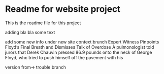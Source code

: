 # Readme for website project

This is the readme file for this project

adding bla bla some text

add some new info under new site context brunch
Expert Witness Pinpoints Floyd’s Final Breath and Dismisses Talk of Overdose
A pulmonologist told jurors that Derek Chauvin pressed 86.9 pounds onto the neck of George Floyd,
 who tried to push himself off the pavement with his
 
 version from-> trouble branch
